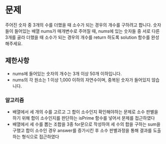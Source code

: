 # 문제
주어진 숫자 중 3개의 수를 더했을 때 소수가 되는 경우의 개수를 구하려고 합니다. 숫자들이 들어있는 배열 nums가 매개변수로 주어질 때, nums에 있는 숫자들 중 서로 다른 3개를 골라 더했을 때 소수가 되는 경우의 개수를 return 하도록 solution 함수를 완성해주세요.

## 제한사항
- nums에 들어있는 숫자의 개수는 3개 이상 50개 이하입니다.
- nums의 각 원소는 1 이상 1,000 이하의 자연수이며, 중복된 숫자가 들어있지 않습니다.

### 알고리즘
- 배열에서 세 개의 수를 고르고 그 합이 소수인지 확인해야하는 문제로 소수 판별을 하기 위해 합이 소수인지를 판단하는 isPrime 함수를 넣어서 문제를 접근하였다
- 배열에서 세 수를 뽑는 조합을 3중 for문으로 작성하여 세 수의 합을 구하는 sum을 구했고 합이 소수인 경우 answer를 증가시킨 후 소수 판별과정을 통해 결과를 도출하는 형식으로 접근하였다
